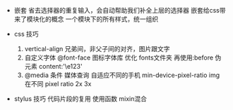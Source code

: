 - 嵌套
    省去选择器的重复输入，会自动帮助我们补全上层的选择器
    嵌套给css带来了模块化的概念
    一个模块下的所有样式，统一组织
- css 技巧
  1. vertical-align 兄弟间，非父子间的对齐，图片跟文字
  2. 自定义字体 @font-face 图标字体库 优化 fonts文件夹
  再使用:before 伪元素 content:'\e123'
  3. @media 条件 媒体查询
  自适应不同的手机
  min-device-pixel-ratio
  img 在不同 pixel ratio 2x 3x

- stylus 技巧
 代码片段的复用 使用函数 mixin混合